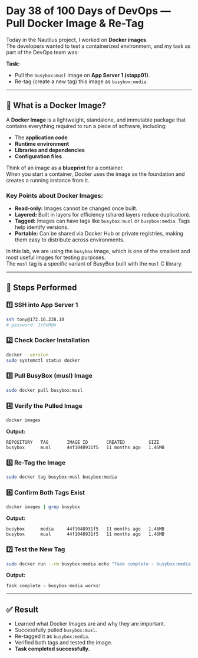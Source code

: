 
# Day 38 of 100 Days of DevOps — Pull Docker Image & Re-Tag

Today in the Nautilus project, I worked on **Docker images**.  
The developers wanted to test a containerized environment, and my task as part of the DevOps team was:

**Task:**  
- Pull the `busybox:musl` image on **App Server 1 (stapp01)**.  
- Re-tag (create a new tag) this image as `busybox:media`.  

---

## 🐳 What is a Docker Image?

A **Docker Image** is a lightweight, standalone, and immutable package that contains everything required to run a piece of software, including:
- The **application code**
- **Runtime environment**
- **Libraries and dependencies**
- **Configuration files**

Think of an image as a **blueprint** for a container.  
When you start a container, Docker uses the image as the foundation and creates a running instance from it.

### Key Points about Docker Images:
- **Read-only:** Images cannot be changed once built.  
- **Layered:** Built in layers for efficiency (shared layers reduce duplication).  
- **Tagged:** Images can have tags like `busybox:musl` or `busybox:media`. Tags help identify versions.  
- **Portable:** Can be shared via Docker Hub or private registries, making them easy to distribute across environments.  

In this lab, we are using the `busybox` image, which is one of the smallest and most useful images for testing purposes.  
The `musl` tag is a specific variant of BusyBox built with the `musl` C library.  

---

## 🔧 Steps Performed

### 1️⃣ SSH into App Server 1
```bash
ssh tony@172.16.238.10
# password: Ir0nM@n
````

### 2️⃣ Check Docker Installation

```bash
docker --version
sudo systemctl status docker
```

### 3️⃣ Pull BusyBox (musl) Image

```bash
sudo docker pull busybox:musl
```

### 4️⃣ Verify the Pulled Image

```bash
docker images
```

**Output:**

```
REPOSITORY   TAG       IMAGE ID       CREATED         SIZE
busybox      musl      44f1048931f5   11 months ago   1.46MB
```

### 5️⃣ Re-Tag the Image

```bash
sudo docker tag busybox:musl busybox:media
```

### 6️⃣ Confirm Both Tags Exist

```bash
docker images | grep busybox
```

**Output:**

```
busybox      media     44f1048931f5   11 months ago   1.46MB
busybox      musl      44f1048931f5   11 months ago   1.46MB
```

### 7️⃣ Test the New Tag

```bash
sudo docker run --rm busybox:media echo "Task complete - busybox:media works!"
```

**Output:**

```
Task complete - busybox:media works!
```

---

## ✅ Result

* Learned what Docker Images are and why they are important.
* Successfully pulled `busybox:musl`.
* Re-tagged it as `busybox:media`.
* Verified both tags and tested the image.
* **Task completed successfully.**



